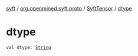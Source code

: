 [syft](../../index.md) / [org.openmined.syft.proto](../index.md) / [SyftTensor](index.md) / [dtype](./dtype.md)

# dtype

`val dtype: `[`String`](https://kotlinlang.org/api/latest/jvm/stdlib/kotlin/-string/index.html)